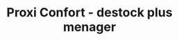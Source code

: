 ---
title: "Proxi Confort - destock plus menager"
url: /grandvilliers/proxi-confort-destock-plus-menager/
shop: magasin de variétés
---
